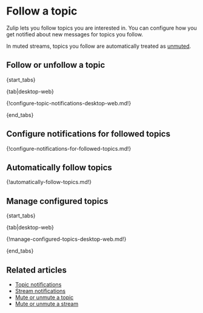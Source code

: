 # Follow a topic

Zulip lets you follow topics you are interested in. You can configure how you
get notified about new messages for topics you follow.

In muted streams, topics you follow are automatically treated as
[unmuted](/help/mute-a-topic).

## Follow or unfollow a topic

{start_tabs}

{tab|desktop-web}

{!configure-topic-notifications-desktop-web.md!}

{end_tabs}

## Configure notifications for followed topics

{!configure-notifications-for-followed-topics.md!}

## Automatically follow topics

{!automatically-follow-topics.md!}

## Manage configured topics

{start_tabs}

{tab|desktop-web}

{!manage-configured-topics-desktop-web.md!}

{end_tabs}

## Related articles

* [Topic notifications](/help/topic-notifications)
* [Stream notifications](/help/stream-notifications)
* [Mute or unmute a topic](/help/mute-a-topic)
* [Mute or unmute a stream](/help/mute-a-stream)
